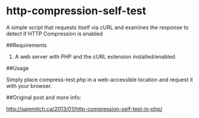 http-compression-self-test
==========================

A simple script that requests itself via cURL and examines the response to detect if HTTP Compression is enabled

##Requirements

1. A web server with PHP and the cURL extension installed/enabled.

##Usage

Simply place compress-test.php in a web-accessible location and request it with your browser.

##Original post and more info:

http://sammitch.ca/2013/01/http-compression-self-test-in-php/

